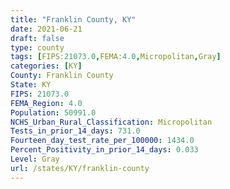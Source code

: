 ```yaml
---
title: "Franklin County, KY"
date: 2021-06-21
draft: false
type: county
tags: [FIPS:21073.0,FEMA:4.0,Micropolitan,Gray]
categories: [KY]
County: Franklin County
State: KY
FIPS: 21073.0
FEMA_Region: 4.0
Population: 50991.0
NCHS_Urban_Rural_Classification: Micropolitan
Tests_in_prior_14_days: 731.0
Fourteen_day_test_rate_per_100000: 1434.0
Percent_Positivity_in_prior_14_days: 0.033
Level: Gray
url: /states/KY/franklin-county
---
```




